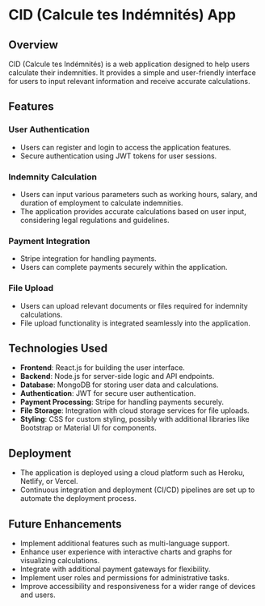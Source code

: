# CID (Calcule tes Indémnités) App

## Overview

CID (Calcule tes Indémnités) is a web application designed to help users calculate their indemnities. It provides a simple and user-friendly interface for users to input relevant information and receive accurate calculations.

## Features

### User Authentication

- Users can register and login to access the application features.
- Secure authentication using JWT tokens for user sessions.

### Indemnity Calculation

- Users can input various parameters such as working hours, salary, and duration of employment to calculate indemnities.
- The application provides accurate calculations based on user input, considering legal regulations and guidelines.

### Payment Integration

- Stripe integration for handling payments.
- Users can complete payments securely within the application.

### File Upload

- Users can upload relevant documents or files required for indemnity calculations.
- File upload functionality is integrated seamlessly into the application.

## Technologies Used

- **Frontend**: React.js for building the user interface.
- **Backend**: Node.js for server-side logic and API endpoints.
- **Database**: MongoDB for storing user data and calculations.
- **Authentication**: JWT for secure user authentication.
- **Payment Processing**: Stripe for handling payments securely.
- **File Storage**: Integration with cloud storage services for file uploads.
- **Styling**: CSS for custom styling, possibly with additional libraries like Bootstrap or Material UI for components.

## Deployment

- The application is deployed using a cloud platform such as Heroku, Netlify, or Vercel.
- Continuous integration and deployment (CI/CD) pipelines are set up to automate the deployment process.

## Future Enhancements

- Implement additional features such as multi-language support.
- Enhance user experience with interactive charts and graphs for visualizing calculations.
- Integrate with additional payment gateways for flexibility.
- Implement user roles and permissions for administrative tasks.
- Improve accessibility and responsiveness for a wider range of devices and users.

